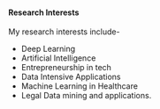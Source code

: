 #### Research Interests
My research interests include- 
- Deep Learning
- Artificial Intelligence
- Entrepreneurship in tech
- Data Intensive Applications
- Machine Learning in Healthcare
- Legal Data mining and applications. 